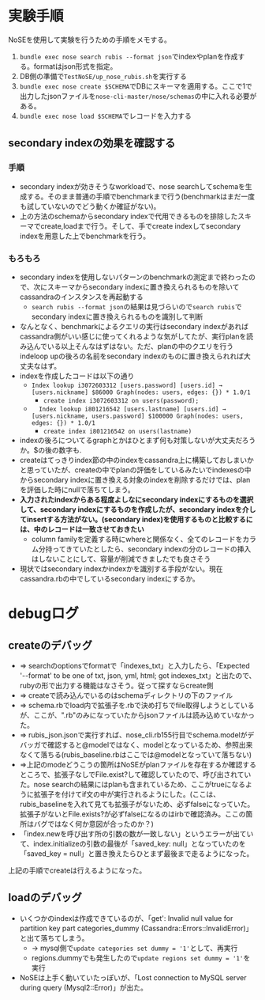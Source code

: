 # 実験手順

NoSEを使用して実験を行うための手順をメモする。

1. `bundle exec nose search rubis --format json`でindexやplanを作成する。formatはjson形式を指定。
2. DB側の準備で`TestNoSE/up_nose_rubis.sh`を実行する
3. `bundle exec nose create $SCHEMA`でDBにスキーマを適用する。ここで1で出力したjsonファイルを`nose-cli-master/nose/schemas`の中に入れる必要がある。
4. `bundle exec nose load $SCHEMA`でレコードを入力する

## secondary indexの効果を確認する

### 手順

* secondary indexが効きそうなworkloadで、nose searchしてschemaを生成する。そのまま普通の手順でbenchmarkまで行う(benchmarkはまだ一度も試していないのでどう動くか確証がない)。
* 上の方法のschemaからsecondary indexで代用できるものを排除したスキーマでcreate,loadまで行う。そして、手でcreate indexしてsecondary indexを用意した上でbenchmarkを行う。

### もろもろ

* secondary indexを使用しないパターンのbenchmarkの測定まで終わったので、次にスキーマからsecondary indexに置き換えられるものを除いてcassandraのインスタンスを再起動する
    * `search rubis --format json`の結果は見づらいので`search rubis`でsecondary indexに置き換えられるものを識別して判断
* なんとなく、benchmarkによるクエリの実行はsecondary indexがあればcassandra側がいい感じに使ってくれるような気がしてたが、実行planを読み込んでいる以上そんなはずはない。ただ、planの中のクエリを行うindeloop upの後ろの名前をsecondary indexのものに置き換えられれば大丈夫なはず。
* indexを作成したコードは以下の通り
    * `Index lookup i3072603312 [users.password] [users.id] → [users.nickname] $86000 Graph(nodes: users, edges: {}) * 1.0/1`
        * `create index i3072603312 on users(password);`
    * `  Index lookup i801216542 [users.lastname] [users.id] → [users.nickname, users.password] $100000 Graph(nodes: users, edges: {}) * 1.0/1`
        * `create index i801216542 on users(lastname)`
* indexの後ろについてるgraphとかはひとまず何も対策しないが大丈夫だろうか。$の後の数字も.
* createはてっきりindex節の中のindexをcassandra上に構築しておしまいかと思っていたが、createの中でplanの評価をしているみたいでindexesの中からsecondary indexに置き換える対象のindexを削除するだけでは、planを評価した時にnullで落ちてしまう。
* **入力されたindexからある程度よしなにsecondary indexにするものを選択して、secondary indexにするものを作成したが、secondary indexを介してinsertする方法がない。(secondary index)を使用するものと比較するには、中のレコードは一致させておきたい**
    * column familyを定義する時にwhereと関係なく、全てのレコードをカラム分持ってきていたとしたら、secondary indexの分のレコードの挿入はしないことにして、容量が削減できましたでも良さそう
* 現状ではsecondary indexかindexかを識別する手段がない。現在cassandra.rbの中でしているsecondary indexにするか。

# debugログ

## createのデバッグ

* => searchのoptionsでformatで「indexes_txt」と入力したら、「Expected '--format' to be one of txt, json, yml, html; got indexes_txt」と出たので、rubyの形で出力する機能はなさそう。従って探すならcreate側
* => createで読み込んでいるのはschemaディレクトリの下のファイル
* => schema.rbでload内で拡張子を.rbで決め打ちでfile取得しようとしているが、ここが、".rb"のみになっていたからjsonファイルは読み込めていなかった。
* => rubis_json.jsonで実行すれば、nose_cli.rb155行目でschema.modelがデバッガで確認すると@modelではなく、modelとなっているため、参照出来なくて落ちる(rubis_baseline.rbはここでは@modelとなっていて落ちない)
* =>上記のmodeどうこうの箇所はNoSEがplanファイルを存在するか確認するところで、拡張子なしでFile.exist?して確認していたので、呼び出されていた。nose searchの結果にはplanも含まれているため、ここがtrueになるように拡張子を付けてif文の中が実行されるようにした。(ここは、rubis_baselineを入れて見ても拡張子がないため、必ずfalseになっていた。拡張子がないとFile.exists?が必ずfalseになるのはirbで確認済み。ここの箇所はバグではなく何か意図が合ったのか？)
* 「index.newを呼び出す所の引数の数が一致しない」というエラーが出ていて、index.initializeの引数の最後が「saved_key: null」となっていたのを「saved_key = null」と置き換えたらひとまず最後まで走るようになった。

上記の手順でcreateは行えるようになった。

## loadのデバッグ

* いくつかのindexは作成できているのが、「get': Invalid null value for partition key part categories_dummy (Cassandra::Errors::InvalidError)」と出て落ちてしまう。
    * -> mysql側で`update categories set dummy = '1'`として、再実行
    * regions.dummyでも発生したので`update regions set dummy = '1'`を実行
* NoSEは上手く動いていたっぽいが、「Lost connection to MySQL server during query (Mysql2::Error)」が出た。


